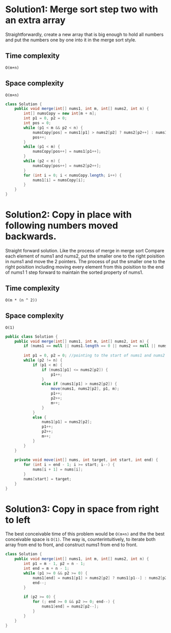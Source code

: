 # Solution1: Merge sort step two with an extra array

Straightforwardly, create a new array that is big enough to hold all numbers and put the numbers one by one into it in the merge sort style. 

## Time complexity

`O(m+n)`

## Space complexity

`O(m+n)`

```java
class Solution {
    public void merge(int[] nums1, int m, int[] nums2, int n) {
        int[] numsCopy = new int[m + n];
        int p1 = 0, p2 = 0;
        int pos = 0;
        while (p1 < m && p2 < n) {
            numsCopy[pos] = nums1[p1] > nums2[p2] ? nums2[p2++] : nums1[p1++];
            pos++;
        }
        while (p1 < m) {
            numsCopy[pos++] = nums1[p1++];
        }
        while (p2 < n) {
            numsCopy[pos++] = nums2[p2++];
        }
        for (int i = 0; i < numsCopy.length; i++) {
            nums1[i] = numsCopy[i];
        }
    }
}
```

# Solution2: Copy in place with following numbers moved backwards. 

Straight forward solution. 
Like the process of merge in merge sort
Compare each element of nums1 and nums2, put the smaller one to the right poisition in nums1 and move the 2 pointers. 
The process of put the smaller one to the right poisition including moving every element from this poisition to the end of nums1 1 step forward to maintain the sorted property of nums1. 


## Time complexity
`O(m * (n ^ 2))`

## Space complexity 
`O(1)`

```java
public class Solution {
    public void merge(int[] nums1, int m, int[] nums2, int n) {
        if (nums1 == null || nums1.length == 0 || nums2 == null || nums2.length == 0) return;
        
        int p1 = 0, p2 = 0; //pointing to the start of nums1 and nums2 respectively
        while (p2 != n) {
            if (p1 < m) {
                if (nums1[p1] <= nums2[p2]) {
                    p1++;
                }
                else if (nums1[p1] > nums2[p2]) {
                    move(nums1, nums2[p2], p1, m);
                    p1++;
                    p2++;
                    m++;
                }
            }
            else {
                nums1[p1] = nums2[p2];
                p1++;
                p2++;
                m++;
            }
        }
    }
    
    private void move(int[] nums, int target, int start, int end) {
        for (int i = end - 1; i >= start; i--) {
            nums[i + 1] = nums[i];
        }
        nums[start] = target;
    }
}
```

# Solution3: Copy in space from right to left

The best conceivable time of this problem would be `O(m+n)` and the the best conceivable space is `O(1)`.
The way is, counterintuitively, to iterate both array from end to front, and construct nums1 from end to front.  

```java
class Solution {
    public void merge(int[] nums1, int m, int[] nums2, int n) {
        int p1 = m - 1, p2 = n - 1;
        int end = m + n - 1;
        while (p1 >= 0 && p2 >= 0) {
            nums1[end] = nums1[p1] > nums2[p2] ? nums1[p1--] : nums2[p2--];
            end--;
        }
        
        if (p2 >= 0) {
            for (; end >= 0 && p2 >= 0; end--) {
                nums1[end] = nums2[p2--];
            }
        }
    }
}
```
